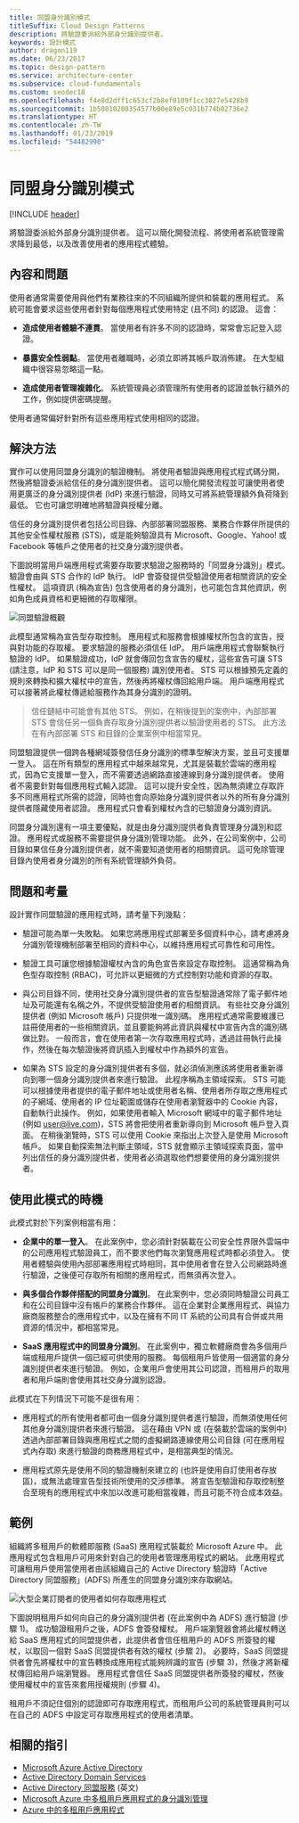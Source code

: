 ```yaml
---
title: 同盟身分識別模式
titleSuffix: Cloud Design Patterns
description: 將驗證委派給外部身分識別提供者。
keywords: 設計模式
author: dragon119
ms.date: 06/23/2017
ms.topic: design-pattern
ms.service: architecture-center
ms.subservice: cloud-fundamentals
ms.custom: seodec18
ms.openlocfilehash: f4e8d2dff1c653cf2b8ef0109f1cc3027e5428b9
ms.sourcegitcommit: 1b50810208354577b00e89e5c031b774b02736e2
ms.translationtype: HT
ms.contentlocale: zh-TW
ms.lasthandoff: 01/23/2019
ms.locfileid: "54482990"
---
```

# <a name="federated-identity-pattern"></a>同盟身分識別模式

[!INCLUDE [header](../_includes/header.md)]

將驗證委派給外部身分識別提供者。 這可以簡化開發流程、將使用者系統管理需求降到最低，以及改善使用者的應用程式體驗。

## <a name="context-and-problem"></a>內容和問題

使用者通常需要使用與他們有業務往來的不同組織所提供和裝載的應用程式。 系統可能會要求這些使用者針對每個應用程式使用特定 (且不同) 的認證。 這會：

- **造成使用者體驗不連貫**。 當使用者有許多不同的認證時，常常會忘記登入認證。

- **暴露安全性弱點**。 當使用者離職時，必須立即將其帳戶取消佈建。 在大型組織中很容易忽略這一點。

- **造成使用者管理複雜化**。 系統管理員必須管理所有使用者的認證並執行額外的工作，例如提供密碼提醒。

使用者通常偏好針對所有這些應用程式使用相同的認證。

## <a name="solution"></a>解決方法

實作可以使用同盟身分識別的驗證機制。 將使用者驗證與應用程式程式碼分開，然後將驗證委派給信任的身分識別提供者。 這可以簡化開發流程並可讓使用者使用更廣泛的身分識別提供者 (IdP) 來進行驗證，同時又可將系統管理額外負荷降到最低。 它也可讓您明確地將驗證與授權分離。

信任的身分識別提供者包括公司目錄、內部部署同盟服務、業務合作夥伴所提供的其他安全性權杖服務 (STS)，或是能夠驗證具有 Microsoft、Google、Yahoo! 或 Facebook 等帳戶之使用者的社交身分識別提供者。

下圖說明當用戶端應用程式需要存取要求驗證之服務時的「同盟身分識別」模式。 驗證會由與 STS 合作的 IdP 執行。 IdP 會簽發提供受驗證使用者相關資訊的安全性權杖。 這項資訊 (稱為宣告) 包含使用者的身分識別，也可能包含其他資訊，例如角色成員資格和更細微的存取權限。

![同盟驗證概觀](./_images/federated-identity-overview.png)

此模型通常稱為宣告型存取控制。 應用程式和服務會根據權杖所包含的宣告，授與對功能的存取權。 要求驗證的服務必須信任 IdP。 用戶端應用程式會聯繫執行驗證的 IdP。 如果驗證成功，IdP 就會傳回包含宣告的權杖，這些宣告可讓 STS (請注意，IdP 和 STS 可以是同一個服務) 識別使用者。 STS 可以根據預先定義的規則來轉換和擴大權杖中的宣告，然後再將權杖傳回給用戶端。 用戶端應用程式可以接著將此權杖傳遞給服務作為其身分識別的證明。

> 信任鏈結中可能會有其他 STS。 例如，在稍後提到的案例中，內部部署 STS 會信任另一個負責存取身分識別提供者以驗證使用者的 STS。 此方法在有內部部署 STS 和目錄的企業案例中相當常見。

同盟驗證提供一個跨各種網域簽發信任身分識別的標準型解決方案，並且可支援單一登入。 這在所有類型的應用程式中越來越常見，尤其是裝載於雲端的應用程式，因為它支援單一登入，而不需要透過網路直接連線到身分識別提供者。 使用者不需要針對每個應用程式輸入認證。 這可以提升安全性，因為無須建立存取許多不同應用程式所需的認證，同時也會向原始身分識別提供者以外的所有身分識別提供者隱藏使用者認證。 應用程式只會看到權杖內含的已驗證身分識別資訊。

同盟身分識別還有一項主要優點，就是由身分識別提供者負責管理身分識別和認證。 應用程式或服務不需要提供身分識別管理功能。 此外，在公司案例中，公司目錄如果信任身分識別提供者，就不需要知道使用者的相關資訊。 這可免除管理目錄內使用者身分識別的所有系統管理額外負荷。

## <a name="issues-and-considerations"></a>問題和考量

設計實作同盟驗證的應用程式時，請考量下列幾點：

- 驗證可能為單一失敗點。 如果您將應用程式部署至多個資料中心，請考慮將身分識別管理機制部署至相同的資料中心，以維持應用程式可靠性和可用性。

- 驗證工具可讓您根據驗證權杖內含的角色宣告來設定存取控制。 這通常稱為角色型存取控制 (RBAC)，可允許以更細微的方式控制對功能和資源的存取。

- 與公司目錄不同，使用社交身分識別提供者的宣告型驗證通常除了電子郵件地址及可能還有名稱之外，不提供受驗證使用者的相關資訊。 有些社交身分識別提供者 (例如 Microsoft 帳戶) 只提供唯一識別碼。 應用程式通常需要維護已註冊使用者的一些相關資訊，並且要能夠將此資訊與權杖中宣告內含的識別碼做比對。 一般而言，會在使用者第一次存取應用程式時，透過註冊執行此操作，然後在每次驗證後將資訊插入到權杖中作為額外的宣告。

- 如果為 STS 設定的身分識別提供者有多個，就必須偵測應該將使用者重新導向到哪一個身分識別提供者來進行驗證。 此程序稱為主領域探索。 STS 可能可以根據使用者提供的電子郵件地址或使用者名稱、使用者所存取之應用程式的子網域、使用者的 IP 位址範圍或儲存在使用者瀏覽器中的 Cookie 內容，自動執行此操作。 例如，如果使用者輸入 Microsoft 網域中的電子郵件地址 (例如 user@live.com)，STS 將會把使用者重新導向到 Microsoft 帳戶登入頁面。 在稍後瀏覽時，STS 可以使用 Cookie 來指出上次登入是使用 Microsoft 帳戶。 如果自動探索無法判斷主領域，STS 就會顯示主領域探索頁面，當中列出信任的身分識別提供者，使用者必須選取他們想要使用的身分識別提供者。

## <a name="when-to-use-this-pattern"></a>使用此模式的時機

此模式對於下列案例相當有用：

- **企業中的單一登入**。 在此案例中，您必須針對裝載在公司安全性界限外雲端中的公司應用程式驗證員工，而不要求他們每次瀏覽應用程式時都必須登入。 使用者體驗與使用內部部署應用程式時相同，其中使用者會在登入公司網路時進行驗證，之後便可存取所有相關的應用程式，而無須再次登入。

- **與多個合作夥伴搭配的同盟身分識別**。 在此案例中，您必須同時驗證公司員工和在公司目錄中沒有帳戶的業務合作夥伴。 這在企業對企業應用程式、與協力廠商服務整合的應用程式中，以及在擁有不同 IT 系統的公司具有合併或共用資源的情況中，都相當常見。

- **SaaS 應用程式中的同盟身分識別**。 在此案例中，獨立軟體廠商會為多個用戶端或租用戶提供一個已經可供使用的服務。 每個租用戶皆使用一個適當的身分識別提供者來進行驗證。 例如，企業用戶會使用其公司認證，而租用戶的取用者和用戶端則會使用其社交身分識別認證。

此模式在下列情況下可能不是很有用：

- 應用程式的所有使用者都可由一個身分識別提供者進行驗證，而無須使用任何其他身分識別提供者來進行驗證。 這在藉由 VPN 或 (在裝載於雲端的案例中) 透過內部部署目錄與應用程式之間的虛擬網路連線使用公司目錄 (可在應用程式內存取) 來進行驗證的商務應用程式中，是相當典型的情況。

- 應用程式原先是使用不同的驗證機制來建立的 (也許是使用自訂使用者存放區)，或無法處理宣告型技術所使用的交涉標準。 將宣告型驗證和存取控制整合至現有的應用程式中來加以改進可能相當複雜，而且可能不符合成本效益。

## <a name="example"></a>範例

組織將多租用戶的軟體即服務 (SaaS) 應用程式裝載於 Microsoft Azure 中。 此應用程式包含租用戶可用來針對自己的使用者管理應用程式的網站。 此應用程式可讓租用戶使用當使用者由該組織自己的 Active Directory 驗證時「Active Directory 同盟服務」(ADFS) 所產生的同盟身分識別來存取網站。

![大型企業訂閱者的使用者如何存取應用程式](./_images/federated-identity-multitenat.png)

下圖說明租用戶如何向自己的身分識別提供者 (在此案例中為 ADFS) 進行驗證 (步驟 1)。 成功驗證租用戶之後，ADFS 會簽發權杖。 用戶端瀏覽器會將此權杖轉送給 SaaS 應用程式的同盟提供者，此提供者會信任租用戶的 ADFS 所簽發的權杖，以取回一個對 SaaS 同盟提供者有效的權杖 (步驟 2)。 必要時，SaaS 同盟提供者會先將權杖中的宣告轉換成應用程式能夠辨識的宣告 (步驟 3)，然後才將新權杖傳回給用戶端瀏覽器。 應用程式會信任 SaaS 同盟提供者所簽發的權杖，然後使用權杖中的宣告來套用授權規則 (步驟 4)。

租用戶不須記住個別的認證即可存取應用程式，而租用戶公司的系統管理員則可以在自己的 ADFS 中設定可存取應用程式的使用者清單。

## <a name="related-guidance"></a>相關的指引

- [Microsoft Azure Active Directory](https://azure.microsoft.com/services/active-directory/)
- [Active Directory Domain Services](https://msdn.microsoft.com/library/bb897402.aspx)
- [Active Directory 同盟服務](https://msdn.microsoft.com/library/bb897402.aspx) \(英文\)
- [Microsoft Azure 中多租用戶應用程式的身分識別管理](/azure/architecture/multitenant-identity)
- [Azure 中的多租用戶應用程式](/azure/dotnet-develop-multitenant-applications)
